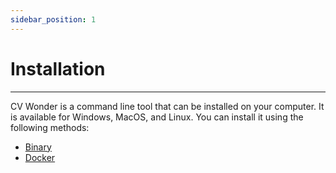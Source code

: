 ```yaml
---
sidebar_position: 1
---
```

# Installation

---

CV Wonder is a command line tool that can be installed on your computer. It is available for Windows, MacOS, and Linux.
You can install it using the following methods:

- [Binary](./binary.md)
- [Docker](./docker.md)
